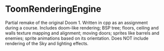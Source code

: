 # ToomRenderingEngine
Partial remake of the original Doom 1. Written in cpp as an assignment during a course. Includes doom-like rendering; BSP tree; floors, ceiling and walls texture mapping and alignment; moving doors; sprites like barrels and enemies; sprite animations based on its orientation. Does NOT include rendering of the Sky and lighting effects.
